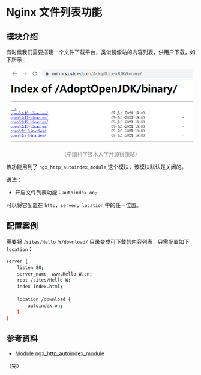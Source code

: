 # Nginx 文件列表功能

## 模块介绍

有时候我们需要搭建一个文件下载平台，类似镜像站的内容列表，供用户下载，如下所示：

<div style="text-align: center;">
  <img src="./assets/mirrors-of-ustc.png" height="200" alt="中国科学技术大学开源镜像站">
  <p style="text-align: center; color: #888;">（中国科学技术大学开源镜像站）</p>
</div>

该功能用到了 `ngx_http_autoindex_module` 这个模块，该模块默认是关闭的。

语法：

* 开启文件列表功能：`autoindex on;`

可以将它配置在 `http`，`server`，`location` 中的任一位置。

## 配置案例

需要将 `/sites/Hello W/download/` 目录变成可下载的内容列表，只需配置如下 `location`：

```bash {8}
server {
    listen 80;
    server_name  www.Hello W.cn;
    root /sites/Hello W;
    index index.html;

    location /download {
        autoindex on;
    }
}
```

## 参考资料

* [Module ngx_http_autoindex_module](https://nginx.org/en/docs/http/ngx_http_autoindex_module.html "Module ngx_http_autoindex_module")

（完）
